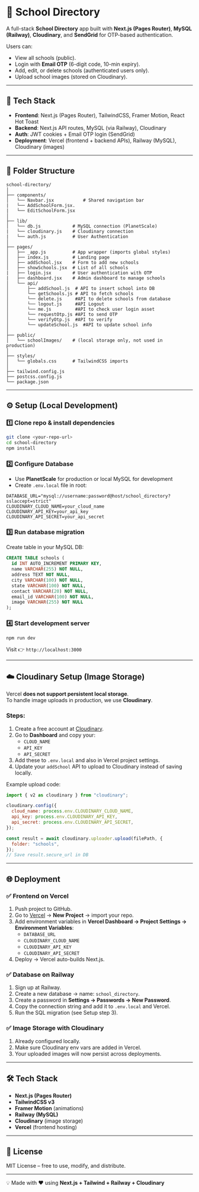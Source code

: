# 🏫 School Directory

A full-stack **School Directory** app built with **Next.js (Pages Router)**, **MySQL (Railway)**, **Cloudinary**, and **SendGrid** for OTP-based authentication.

Users can:
- View all schools (public).
- Login with **Email OTP** (6-digit code, 10-min expiry).
- Add, edit, or delete schools (authenticated users only).
- Upload school images (stored on Cloudinary).
---

## 🚀 Tech Stack
- **Frontend**: Next.js (Pages Router), TailwindCSS, Framer Motion, React Hot Toast
- **Backend**: Next.js API routes, MySQL (via Railway), Cloudinary
- **Auth**: JWT cookies + Email OTP login (SendGrid)
- **Deployment**: Vercel (frontend + backend APIs), Railway (MySQL), Cloudinary (images)

---

## 📂 Folder Structure

```
school-directory/
│
├── components/
│   └── Navbar.jsx           # Shared navigation bar
|   └── AddSchoolForm.jsx.       
|   └── EditSchoolForm.jsx
│
├── lib/
│   └── db.js            # MySQL connection (PlanetScale)
|   └── cloudinary.js    # Cloudinary connection
|   └── auth.js          # User Authentication
│
├── pages/
│   ├── _app.js          # App wrapper (imports global styles)
│   ├── index.js         # Landing page
│   ├── addSchool.jsx    # Form to add new schools
│   ├── showSchools.jsx  # List of all schools
|   ├── login.jsx        # User authentication with OTP
|   ├── dashboard.jsx    # Admin dashboard to manage schools
│   └── api/
│       ├── addSchool.js  # API to insert school into DB
│       └── getSchools.js # API to fetch schools
│       └── delete.js     #API to delete schools from database
│       └── logout.js     #API Logout
│       └── me.js         #API to check user login asset
│       └── requestOtp.js #API to send OTP
│       └── verifyOtp.js  #API to verify
│       └── updateSchool.js  #API to update school info
│
├── public/
│   └── schoolImages/    # (local storage only, not used in production)
│
├── styles/
│   └── globals.css      # TailwindCSS imports
│
├── tailwind.config.js
├── postcss.config.js
└── package.json
```

---

## ⚙️ Setup (Local Development)

### 1️⃣ Clone repo & install dependencies
```bash
git clone <your-repo-url>
cd school-directory
npm install
```

### 2️⃣ Configure Database
- Use **PlanetScale** for production or local MySQL for development
- Create `.env.local` file in root:
```env
DATABASE_URL="mysql://username:password@host/school_directory?sslaccept=strict"
CLOUDINARY_CLOUD_NAME=your_cloud_name
CLOUDINARY_API_KEY=your_api_key
CLOUDINARY_API_SECRET=your_api_secret
```

### 3️⃣ Run database migration
Create table in your MySQL DB:
```sql
CREATE TABLE schools (
  id INT AUTO_INCREMENT PRIMARY KEY,
  name VARCHAR(255) NOT NULL,
  address TEXT NOT NULL,
  city VARCHAR(100) NOT NULL,
  state VARCHAR(100) NOT NULL,
  contact VARCHAR(20) NOT NULL,
  email_id VARCHAR(100) NOT NULL,
  image VARCHAR(255) NOT NULL
);
```

### 4️⃣ Start development server
```bash
npm run dev
```
Visit 👉 `http://localhost:3000`

---

## ☁️ Cloudinary Setup (Image Storage)
Vercel **does not support persistent local storage**.  
To handle image uploads in production, we use **Cloudinary**.  

### Steps:
1. Create a free account at [Cloudinary](https://cloudinary.com).
2. Go to **Dashboard** and copy your:
   - `CLOUD_NAME`
   - `API_KEY`
   - `API_SECRET`
3. Add these to `.env.local` and also in Vercel project settings.  
4. Update your `addSchool` API to upload to Cloudinary instead of saving locally.

Example upload code:
```js
import { v2 as cloudinary } from "cloudinary";

cloudinary.config({
  cloud_name: process.env.CLOUDINARY_CLOUD_NAME,
  api_key: process.env.CLOUDINARY_API_KEY,
  api_secret: process.env.CLOUDINARY_API_SECRET,
});

const result = await cloudinary.uploader.upload(filePath, {
  folder: "schools",
});
// Save result.secure_url in DB
```

---

## 🌐 Deployment

### ✅ Frontend on Vercel
1. Push project to GitHub.  
2. Go to [Vercel](https://vercel.com) → **New Project** → import your repo.  
3. Add environment variables in **Vercel Dashboard → Project Settings → Environment Variables**:  
   - `DATABASE_URL`
   - `CLOUDINARY_CLOUD_NAME`
   - `CLOUDINARY_API_KEY`
   - `CLOUDINARY_API_SECRET`  
4. Deploy → Vercel auto-builds Next.js.

### ✅ Database on Railway
1. Sign up at Railway.  
2. Create a new database → name: `school_directory`.  
3. Create a password in **Settings → Passwords → New Password**.  
4. Copy the connection string and add it to `.env.local` and Vercel.  
5. Run the SQL migration (see Setup step 3).  

### ✅ Image Storage with Cloudinary
1. Already configured locally.  
2. Make sure Cloudinary env vars are added in Vercel.  
3. Your uploaded images will now persist across deployments.

---

## 🛠️ Tech Stack
- **Next.js (Pages Router)**
- **TailwindCSS v3**
- **Framer Motion** (animations)
- **Railway (MySQL)**
- **Cloudinary** (image storage)
- **Vercel** (frontend hosting)

---

## 📜 License
MIT License – free to use, modify, and distribute.

---

💡 Made with ❤️ using **Next.js + Tailwind + Railway + Cloudinary**
